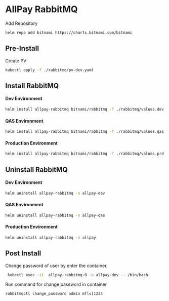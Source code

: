 # AllPay RabbitMQ
Add Repository
```sh
helm repo add bitnami https://charts.bitnami.com/bitnami
```
## Pre-Install
Create PV
```sh
kubectl apply -f ./rabbitmq/pv-dev.yaml
```
## Install RabbitMQ
#### Dev Environment
```sh
helm install allpay-rabbitmq bitnami/rabbitmq -f ./rabbitmq/values.dev.yaml -n allpay-dev
```
#### QAS Environment
```sh
helm install allpay-rabbitmq bitnami/rabbitmq -f ./rabbitmq/values.qas.yaml -n allpay-qas
```
#### Production Environment
```sh
helm install allpay-rabbitmq bitnami/rabbitmq -f ./rabbitmq/values.prd.yaml -n allpay
```

## Uninstall RabbitMQ
#### Dev Environment
```sh
helm uninstall allpay-rabbitmq -n allpay-dev
```
#### QAS Environment
```sh
helm uninstall allpay-rabbitmq -n allpay-qas
```
#### Production Environment
```sh
helm uninstall allpay-rabbitmq -n allpay
```

## Post Install
Change password of user by enter the container.
```sh
 kubectl exec -it  allpay-rabbitmq-0 -n allpay-dev -- /bin/bash
```
Run command for change password in container
```sh
rabbitmqctl change_password admin mflv[1234
```


